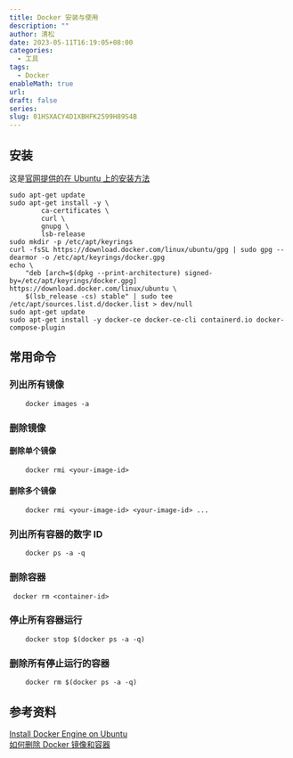 ```yaml
---
title: Docker 安装与使用
description: ""
author: 清松
date: 2023-05-11T16:19:05+08:00
categories:
  - 工具
tags:
  - Docker
enableMath: true
url: 
draft: false
series: 
slug: 01HSXACY4D1XBHFK2599H89S4B
---
```

## 安装

这是[官网提供的在 Ubuntu 上的安装方法](https://docs.docker.com/engine/install/ubuntu/#install-using-the-repository)
```
sudo apt-get update
sudo apt-get install -y \
        ca-certificates \
        curl \
        gnupg \
        lsb-release
sudo mkdir -p /etc/apt/keyrings
curl -fsSL https://download.docker.com/linux/ubuntu/gpg | sudo gpg --dearmor -o /etc/apt/keyrings/docker.gpg
echo \
    "deb [arch=$(dpkg --print-architecture) signed-by=/etc/apt/keyrings/docker.gpg] https://download.docker.com/linux/ubuntu \
    $(lsb_release -cs) stable" | sudo tee /etc/apt/sources.list.d/docker.list > dev/null
sudo apt-get update
sudo apt-get install -y docker-ce docker-ce-cli containerd.io docker-compose-plugin
```
## 常用命令

### 列出所有镜像
```
    docker images -a
```
### 删除镜像

#### 删除单个镜像
```
    docker rmi <your-image-id>
```
#### 删除多个镜像
```
    docker rmi <your-image-id> <your-image-id> ...
```
### 列出所有容器的数字 ID
```
    docker ps -a -q
```
### 删除容器
```
 docker rm <container-id>
```
### 停止所有容器运行
```
    docker stop $(docker ps -a -q)
```
### 删除所有停止运行的容器
```
    docker rm $(docker ps -a -q)
```
## 参考资料

[Install Docker Engine on Ubuntu](https://docs.docker.com/engine/install/ubuntu/)\
[如何删除 Docker 镜像和容器](https://chinese.freecodecamp.org/news/how-to-remove-images-in-docker/)
